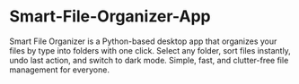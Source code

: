 # Smart-File-Organizer-App
Smart File Organizer is a Python-based desktop app that organizes your files by type into folders with one click. Select any folder, sort files instantly, undo last action, and switch to dark mode. Simple, fast, and clutter-free file management for everyone.
